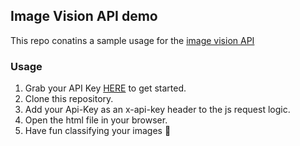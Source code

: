 ## Image Vision API demo

This repo conatins a sample usage for the [image vision API](https://github.com/dsrksuei/imagevision)


### Usage
1. Grab your API Key [HERE](https://imagevisionapi.onrender.com/api/auth) to get started.
2. Clone this repository.
3. Add your Api-Key as an x-api-key header to the js request logic.
4. Open the html file in your browser.
5. Have fun classifying your images 👏
